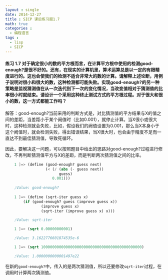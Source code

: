 ```yaml
---
layout : single
date: 2014-12-27
title : SICP 课后练习题1.7
math: true
categories : 
  - 编程语言
tags : 
  - lisp
  - SICP
---
```


#### 练习 1.7 对于确定很小的数的平方根而言，在计算平方根中使用的检测good-enough?是很不好的。还有，在现实的计算机里，算术运算总是以一定的有限精度进行的。这也会使我们的检测不适合非常大的数的计算。请解释上述论断，用例子说明对很小和很大的数，这种检测都可能失败。实现good-enough?的另一种策略是监视猜测值在从一次迭代到下一次的变化情况，当改变值相对于猜测值的比率很小时就结束。请设计一个采用这种终止测试方式的平方根过程。对于很大和很小的数，这一方式都能工作吗？

解答：good-enough?当前采用的判断方式是，对比猜测值的平方结果与X的值之间的差距，当差距小于某个阙值时（比如0.001），就停止计算。当X很小或很大时，这种检测就会失败，比如，假设我们的阙值设置为0.001，那么当X本身小于这个阙值时，就会检测失败，得出错误结果，当X很大时，也会由于精度不足而一直达不到最佳猜测值，导致死循环。

因此，要解决这一问题，可以按照题目中给出的思路对good-enough?过程进行修改，不再判断猜测值平方与X的差距，而是判断两次猜测值之间的比率。

```scheme
    1 ]=> (define (good-enough? guess next)
                  (< (/ (abs (- guess next)) 
                        guess) 
                     0.001)))
                     
    ;Value: good-enough?
                  
    1 ]=> (define (sqrt-iter guess x)
        (if (good-enough? guess (improve guess x))
                (improve guess x)
                (sqrt-iter (improve guess x) x)))

    ;Value: sqrt-iter

    1 ]=> (sqrt 0.00000000001)

    ;Value: 3.1622776601874535e-6

    1 ]=> (sqrt 100000000000000000000000000000000000000000000)

    ;Value: 1.0000000000001497e22
```
    
在新的`good-enough?`中，传入的是两次猜测值，所以还要修改`sqrt-iter`过程，在调用时计算两次猜测值。
